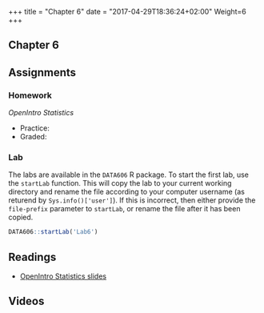 +++
title = "Chapter 6"
date = "2017-04-29T18:36:24+02:00"
Weight=6
+++

## Chapter 6

## Assignments

### Homework

*OpenIntro Statistics*

* Practice:
* Graded:

### Lab

The labs are available in the `DATA606` R package. To start the first lab, use the `startLab` function. This will copy the lab to your current working directory and rename the file according to your computer username (as returend by `Sys.info()['user']`). If this is incorrect, then either provide the `file-prefix` parameter to `startLab`, or rename the file after it has been copied.


```r
DATA606::startLab('Lab6')
```


## Readings

* [OpenIntro Statistics slides](https://github.com/jbryer/DATA606Spring2018/raw/master/Slides/OpenIntro/os2_slides_06.pdf)

## Videos


